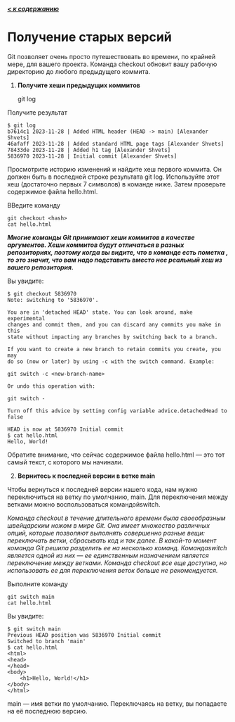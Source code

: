 ***[< к содержанию](/README.md)***

# **Получение старых версий**

Git позволяет очень просто путешествовать во времени, по крайней мере, для вашего проекта. Команда checkout обновит вашу рабочую директорию до любого предыдущего коммита.

1. **Получите хеши предыдущих коммитов**

    git log

Получите результат

    $ git log
    b7614c1 2023-11-28 | Added HTML header (HEAD -> main) [Alexander Shvets]
    46afaff 2023-11-28 | Added standard HTML page tags [Alexander Shvets]
    78433de 2023-11-28 | Added h1 tag [Alexander Shvets]
    5836970 2023-11-28 | Initial commit [Alexander Shvets]

Просмотрите историю изменений и найдите хеш первого коммита. Он должен быть в последней строке результата git log. Используйте этот хеш (достаточно первых 7 символов) в команде ниже. Затем проверьте содержимое файла hello.html.

ВВедите команду 

    git checkout <hash>
    cat hello.html

***Многие команды Git принимают хеши коммитов в качестве аргументов. Хеши коммитов будут отличаться в разных репозиториях, поэтому когда вы видите, что в команде есть пометка <hash>, то это значит, что вам надо подставить вместо нее реальный хеш из вашего репозитория.***

Вы увидите:

    $ git checkout 5836970
    Note: switching to '5836970'.

    You are in 'detached HEAD' state. You can look around, make experimental
    changes and commit them, and you can discard any commits you make in this
    state without impacting any branches by switching back to a branch.

    If you want to create a new branch to retain commits you create, you may
    do so (now or later) by using -c with the switch command. Example:

    git switch -c <new-branch-name>

    Or undo this operation with:

    git switch -

    Turn off this advice by setting config variable advice.detachedHead to false

    HEAD is now at 5836970 Initial commit
    $ cat hello.html
    Hello, World!

Обратите внимание, что сейчас содержимое файла hello.html — это тот самый текст, с которого мы начинали.

2. **Вернитесь к последней версии в ветке main**

Чтобы вернуться к последней версии нашего кода, нам нужно переключиться на ветку по умолчанию, main. Для переключения между ветками можно воспользоваться командойswitch.

*Команда checkout в течение длительного времени была своеобразным швейцарским ножом в мире Git. Она имеет множество различных опций, которые позволяют выполнять совершенно разные вещи: переключать ветки, сбрасывать код и так далее. В какой-то момент команда Git решила разделить ее на несколько команд. Командаswitch является одной из них — ее единственным назначением является переключение между ветками. Команда checkout все еще доступна, но использовать ее для переключения веток больше не рекомендуется.*

Выполните команду

    git switch main
    cat hello.html

Вы увидите:

    $ git switch main
    Previous HEAD position was 5836970 Initial commit
    Switched to branch 'main'
    $ cat hello.html
    <html>
    <head>
    </head>
    <body>
        <h1>Hello, World!</h1>
    </body>
    </html>

main — имя ветки по умолчанию. Переключаясь на ветку, вы попадаете на её последнюю версию.



